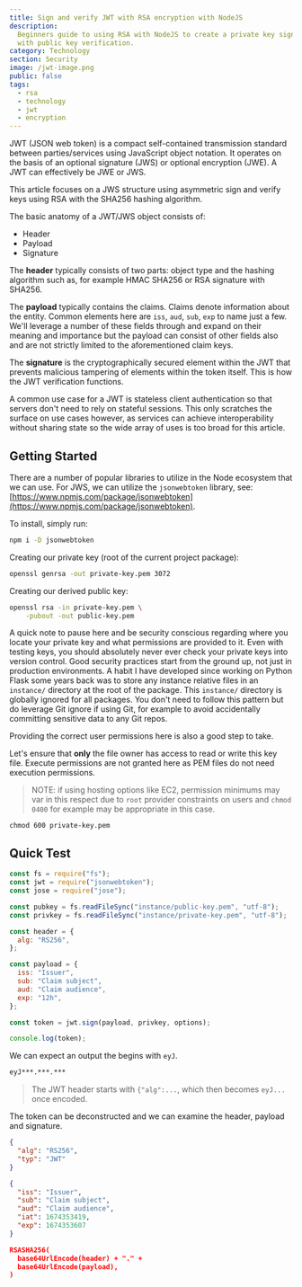 ```yaml
---
title: Sign and verify JWT with RSA encryption with NodeJS
description:
  Beginners guide to using RSA with NodeJS to create a private key signed JWT
  with public key verification.
category: Technology
section: Security
image: /jwt-image.png
public: false
tags:
  - rsa
  - technology
  - jwt
  - encryption
---
```


<template>
  <img src="/wip.svg">
  <p>Right now this article is doing its best.</p>
</template>

JWT (JSON web token) is a compact self-contained transmission standard between
parties/services using JavaScript object notation. It operates on the basis of
an optional signature (JWS) or optional encryption (JWE). A JWT can effectively
be JWE or JWS.

This article focuses on a JWS structure using asymmetric sign and verify keys
using RSA with the SHA256 hashing algorithm.

The basic anatomy of a JWT/JWS object consists of:

- Header
- Payload
- Signature

The **header** typically consists of two parts: object type and the hashing
algorithm such as, for example HMAC SHA256 or RSA signature with SHA256.

The **payload** typically contains the claims. Claims denote information about
the entity. Common elements here are `iss`, `aud`, `sub`, `exp` to name just a
few. We'll leverage a number of these fields through and expand on their meaning
and importance but the payload can consist of other fields also and are not
strictly limited to the aforementioned claim keys.

The **signature** is the cryptographically secured element within the JWT that
prevents malicious tampering of elements within the token itself. This is how
the JWT verification functions.

A common use case for a JWT is stateless client authentication so that servers
don't need to rely on stateful sessions. This only scratches the surface on use
cases however, as services can achieve interoperability without sharing state so
the wide array of uses is too broad for this article.

## Getting Started

There are a number of popular libraries to utilize in the Node ecosystem that we
can use. For JWS, we can utilize the `jsonwebtoken` library, see:
[https://www.npmjs.com/package/jsonwebtoken](https://www.npmjs.com/package/jsonwebtoken).

To install, simply run:

```sh
npm i -D jsonwebtoken
```

Creating our private key (root of the current project package):

```sh
openssl genrsa -out private-key.pem 3072
```

Creating our derived public key:

```sh
openssl rsa -in private-key.pem \
    -pubout -out public-key.pem
```

A quick note to pause here and be security conscious regarding where you locate
your private key and what permissions are provided to it. Even with testing
keys, you should absolutely never ever check your private keys into version
control. Good security practices start from the ground up, not just in
production environments. A habit I have developed since working on Python Flask
some years back was to store any instance relative files in an `instance/`
directory at the root of the package. This `instance/` directory is globally
ignored for all packages. You don't need to follow this pattern but do leverage
Git ignore if using Git, for example to avoid accidentally committing sensitive
data to any Git repos.

Providing the correct user permissions here is also a good step to take.

Let's ensure that **only** the file owner has access to read or write this key
file. Execute permissions are not granted here as PEM files do not need
execution permissions.

> NOTE: if using hosting options like EC2, permission minimums may var in this
> respect due to `root` provider constraints on users and `chmod 0400` for
> example may be appropriate in this case.

```shell
chmod 600 private-key.pem
```

## Quick Test

```javascript
const fs = require("fs");
const jwt = require("jsonwebtoken");
const jose = require("jose");

const pubkey = fs.readFileSync("instance/public-key.pem", "utf-8");
const privkey = fs.readFileSync("instance/private-key.pem", "utf-8");

const header = {
  alg: "RS256",
};

const payload = {
  iss: "Issuer",
  sub: "Claim subject",
  aud: "Claim audience",
  exp: "12h",
};

const token = jwt.sign(payload, privkey, options);

console.log(token);
```

We can expect an output the begins with `eyJ`.

```sh
eyJ***.***.***
```

> The JWT header starts with `{"alg":...`, which then becomes `eyJ...` once
> encoded.

The token can be deconstructed and we can examine the header, payload and
signature.

```json
{
  "alg": "RS256",
  "typ": "JWT"
}

{
  "iss": "Issuer",
  "sub": "Claim subject",
  "aud": "Claim audience",
  "iat": 1674353419,
  "exp": 1674353607
}

RSASHA256(
  base64UrlEncode(header) + "." +
  base64UrlEncode(payload),
)
```
